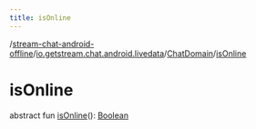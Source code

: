 ```yaml
---
title: isOnline
---
```

/[stream-chat-android-offline](../../index.md)/[io.getstream.chat.android.livedata](../index.md)/[ChatDomain](index.md)/[isOnline](isOnline.md)  
  
  
  
# isOnline  
abstract fun [isOnline](isOnline.md)(): [Boolean](https://kotlinlang.org/api/latest/jvm/stdlib/kotlin/-boolean/index.html)
